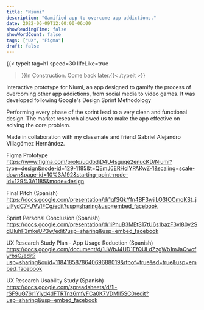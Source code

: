 ```yaml
---
title: "Niumi"
description: "Gamified app to overcome app addictions."
date: 2022-06-09T12:00:00-06:00
showReadingTime: false
showWordCount: false
tags: ["UX", "Figma"]
draft: false
---
```


{{< typeit
    tag=h1
    speed=30
    lifeLike=true
 >}}In Construction. Come back later.{{< /typeit >}}

 Interactive prototype for Niumi, an app designed to gamify the process of overcoming other app addictions, from social media to video games. It was developed following Google's Design Sprint Methodology

Performing every phase of the sprint lead to a very clean and functional design. The market research allowed us to make the app effective on solving the core problem.

Made in collaboration with my classmate and friend Gabriel Alejandro Villagómez Hernández.

Figma Prototype
https://www.figma.com/proto/uqdbdjD4U4sguqe2enucKD/Niumi?type=design&node-id=129-1185&t=QEmJ6ERHolYPAKwZ-1&scaling=scale-down&page-id=10%3A192&starting-point-node-id=129%3A1185&mode=design

Final Pitch (Spanish)
https://docs.google.com/presentation/d/1qfSQkYfn4BF3wjiLO3fOCmqKSt_julFydC7-UVVIFCg/edit?usp=sharing&usp=embed_facebook

Sprint Personal Conclusion (Spanish)
https://docs.google.com/presentation/d/1iPnuB3MEtS17tU6s1bazF3vI80y2SdUluhF3mkeUP3w/edit?usp=sharing&usp=embed_facebook

UX Research Study Plan - App Usage Reduction (Spanish)
https://docs.google.com/document/d/1JWbJ4UD1EfQULdZzgWb1mJaQwofyrbsG/edit?usp=sharing&ouid=118418587864069688019&rtpof=true&sd=true&usp=embed_facebook

UX Research Usability Study (Spanish)
https://docs.google.com/spreadsheets/d/1l-rSF9uG76r1Ylyd4dFTRTnz6mfyFCa0K7VDMll5SC0/edit?usp=sharing&usp=embed_facebook
